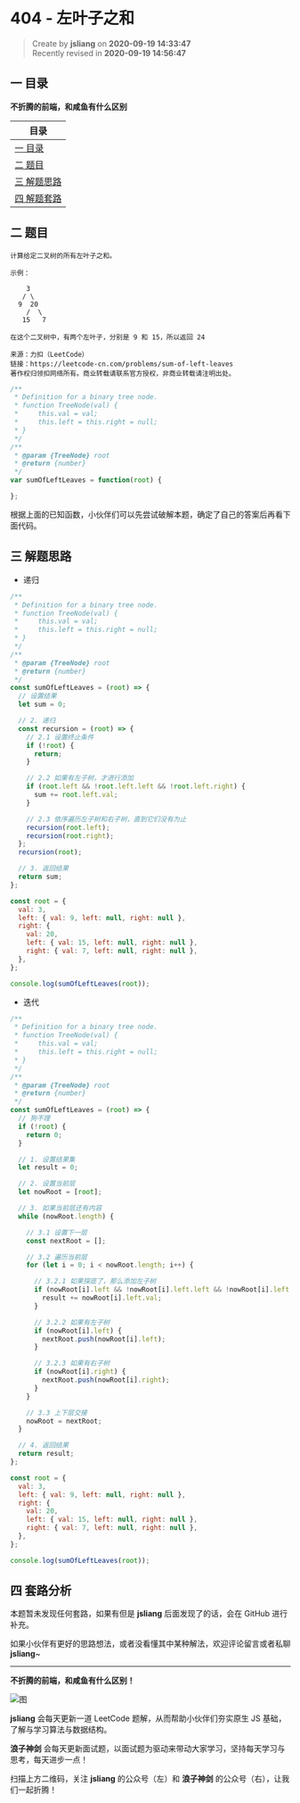 404 - 左叶子之和
===

> Create by **jsliang** on **2020-09-19 14:33:47**  
> Recently revised in **2020-09-19 14:56:47**

## 一 目录

**不折腾的前端，和咸鱼有什么区别**

| 目录 |
| --- |
| [一 目录](#chapter-one) |
| [二 题目](#chapter-two) |
| [三 解题思路](#chapter-three) |
| [四 解题套路](#chapter-four) |

## 二 题目



```
计算给定二叉树的所有左叶子之和。

示例：

    3
   / \
  9  20
    /  \
   15   7

在这个二叉树中，有两个左叶子，分别是 9 和 15，所以返回 24

来源：力扣（LeetCode）
链接：https://leetcode-cn.com/problems/sum-of-left-leaves
著作权归领扣网络所有。商业转载请联系官方授权，非商业转载请注明出处。
```

```js
/**
 * Definition for a binary tree node.
 * function TreeNode(val) {
 *     this.val = val;
 *     this.left = this.right = null;
 * }
 */
/**
 * @param {TreeNode} root
 * @return {number}
 */
var sumOfLeftLeaves = function(root) {

};
```

根据上面的已知函数，小伙伴们可以先尝试破解本题，确定了自己的答案后再看下面代码。

## 三 解题思路



* 递归

```js
/**
 * Definition for a binary tree node.
 * function TreeNode(val) {
 *     this.val = val;
 *     this.left = this.right = null;
 * }
 */
/**
 * @param {TreeNode} root
 * @return {number}
 */
const sumOfLeftLeaves = (root) => {
  // 设置结果
  let sum = 0;

  // 2. 递归
  const recursion = (root) => {
    // 2.1 设置终止条件
    if (!root) {
      return;
    }

    // 2.2 如果有左子树，才进行添加
    if (root.left && !root.left.left && !root.left.right) {
      sum += root.left.val;
    }

    // 2.3 依序遍历左子树和右子树，直到它们没有为止
    recursion(root.left);
    recursion(root.right);
  };
  recursion(root);

  // 3. 返回结果
  return sum;
};

const root = {
  val: 3,
  left: { val: 9, left: null, right: null },
  right: {
    val: 20,
    left: { val: 15, left: null, right: null },
    right: { val: 7, left: null, right: null },
  },
};

console.log(sumOfLeftLeaves(root));
```

* 迭代

```js
/**
 * Definition for a binary tree node.
 * function TreeNode(val) {
 *     this.val = val;
 *     this.left = this.right = null;
 * }
 */
/**
 * @param {TreeNode} root
 * @return {number}
 */
const sumOfLeftLeaves = (root) => {
  // 狗不理
  if (!root) {
    return 0;
  }

  // 1. 设置结果集
  let result = 0;

  // 2. 设置当前层
  let nowRoot = [root];

  // 3. 如果当前层还有内容
  while (nowRoot.length) {

    // 3.1 设置下一层
    const nextRoot = [];

    // 3.2 遍历当前层
    for (let i = 0; i < nowRoot.length; i++) {

      // 3.2.1 如果探底了，那么添加左子树
      if (nowRoot[i].left && !nowRoot[i].left.left && !nowRoot[i].left.right) {
        result += nowRoot[i].left.val;
      }

      // 3.2.2 如果有左子树
      if (nowRoot[i].left) {
        nextRoot.push(nowRoot[i].left);
      }

      // 3.2.3 如果有右子树
      if (nowRoot[i].right) {
        nextRoot.push(nowRoot[i].right);
      }
    }

    // 3.3 上下层交接
    nowRoot = nextRoot;
  }

  // 4. 返回结果
  return result;
};

const root = {
  val: 3,
  left: { val: 9, left: null, right: null },
  right: {
    val: 20,
    left: { val: 15, left: null, right: null },
    right: { val: 7, left: null, right: null },
  },
};

console.log(sumOfLeftLeaves(root));
```

## 四 套路分析



本题暂未发现任何套路，如果有但是 **jsliang** 后面发现了的话，会在 GitHub 进行补充。

如果小伙伴有更好的思路想法，或者没看懂其中某种解法，欢迎评论留言或者私聊 **jsliang**~

---

**不折腾的前端，和咸鱼有什么区别！**

![图](https://github.com/LiangJunrong/document-library/blob/master/public-repertory/img/z-index-small.png?raw=true)

**jsliang** 会每天更新一道 LeetCode 题解，从而帮助小伙伴们夯实原生 JS 基础，了解与学习算法与数据结构。

**浪子神剑** 会每天更新面试题，以面试题为驱动来带动大家学习，坚持每天学习与思考，每天进步一点！

扫描上方二维码，关注 **jsliang** 的公众号（左）和 **浪子神剑** 的公众号（右），让我们一起折腾！

